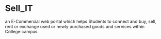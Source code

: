 # Sell_IT
an E-Commercial web portal which helps Students to connect and buy, sell, rent or exchange  used or newly purchased goods and services within College campus
